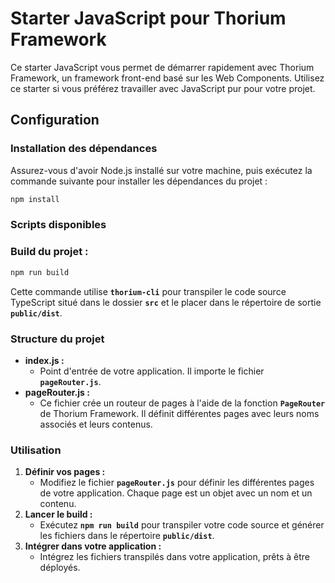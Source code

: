 # Starter JavaScript pour Thorium Framework

Ce starter JavaScript vous permet de démarrer rapidement avec Thorium Framework, un framework front-end basé sur les Web Components. Utilisez ce starter si vous préférez travailler avec JavaScript pur pour votre projet.

## **Configuration**

### **Installation des dépendances**

Assurez-vous d'avoir Node.js installé sur votre machine, puis exécutez la commande suivante pour installer les dépendances du projet :

```bash
npm install
```

### **Scripts disponibles**

### Build du projet : 

```bash
npm run build
```

Cette commande utilise **`thorium-cli`** pour transpiler le code source TypeScript situé dans le dossier **`src`** et le placer dans le répertoire de sortie **`public/dist`**.

### **Structure du projet**

- **index.js :**
    - Point d'entrée de votre application. Il importe le fichier **`pageRouter.js`**.
- **pageRouter.js :**
    - Ce fichier crée un routeur de pages à l'aide de la fonction **`PageRouter`** de Thorium Framework. Il définit différentes pages avec leurs noms associés et leurs contenus.

### **Utilisation**

1. **Définir vos pages :**
    - Modifiez le fichier **`pageRouter.js`** pour définir les différentes pages de votre application. Chaque page est un objet avec un nom et un contenu.
2. **Lancer le build :**
    - Exécutez **`npm run build`** pour transpiler votre code source et générer les fichiers dans le répertoire **`public/dist`**.
3. **Intégrer dans votre application :**
    - Intégrez les fichiers transpilés dans votre application, prêts à être déployés.
